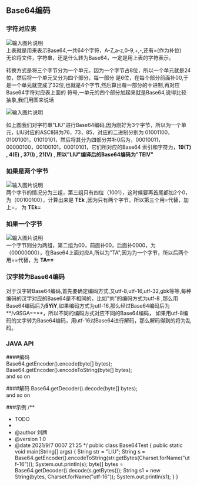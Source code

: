 ## Base64编码
### 字符对应表  
![输入图片说明](https://images.gitee.com/uploads/images/2021/0907/215451_25fcc444_4775150.png "屏幕截图.png")  
上表就是用来表示Base64,一共64个字符，A-Z,a-z,0-9,+,-,还有=(作为补位)  
无论将文件，字符串，还是什么转为Base64，一定是用上表的字符表示。

转换方式是将三个字节分为一个单元，因为一个字节占8位，所以一个单元就是24位，然后将一个单元又分为四个部分，每一部分
是6位，在每个部分前面补00,于是一个单元就变成了32位,也就是4个字节,然后算出每一部分的十进制,再对应Base64字符对应表上面的
符号,一单元的四个部分加起来就是Base64,说得比较抽象,我们用图来说话  


![输入图片说明](https://images.gitee.com/uploads/images/2021/0907/224024_d4515022_4775150.png "屏幕截图.png")  

如上图我们对字符串"LIU"进行Base64编码,因为刚好为3个字节，所以为一个单元，LIU对应的ASCII码为76，73，85，对应的二进制分别为
01001100，01001001，01010101，然后将其分为四部分并补0后为，00010011，00000100，00100101，00010101，它们所对应的Base64
索引和字符为，**19(T) , 4(E) , 37(l) , 21(V)** , **所以"LIU"编译后的Base64编码为"TElV"**  

### 如果是两个字节  
![输入图片说明](https://images.gitee.com/uploads/images/2021/0907/230147_54d4bfc5_4775150.png "屏幕截图.png")  
两个字节的情况分为三组，第三组只有四位（1001），这时候要再首尾都加2个0，为（00100100），计算出来是 **TEk** ,因为只有两个字节，所以第三个用=代替，加上=，
为 **TEk=**  

### 如果一个字节  
![输入图片说明](https://images.gitee.com/uploads/images/2021/0907/230939_33f92110_4775150.png "屏幕截图.png")  
一个字节则分为两组，第二组为00，前面补00，后面补0000，为（00000000），在Base64上面对应A,所以为"TA",因为为一个字节，所以后两个用==代替，为 **TA==**   

### 汉字转为Base64编码  
对于汉字转Base64编码,首先要确定编码方式,又utf-8,utf-16,utf-32,gbk等等,每种编码的汉字对应的Base64是不相同的，比如"刘"的编码方式为utf-8
,那么用Base64编码后为**5YiY**,如果编码方式为utf-16,那么经过Base64编码后为**/v9SGA==**，所以不同的编码方式对应不同的Base64编码，
如果用utf-8编码的文字转为Base64编码，用utf-16对Base64进行解码，那么解码得到的将为乱码。

### JAVA API  
####编码  
Base64.getEncoder().encode(byte[] bytes);
Base64.getEncoder().encodeToString(byte[] bytes);  
and so on  

####解码
Base64.getDecoder().decode(byte[] bytes);  
and so on

###示例
/**
 * TODO
 *
 * @author 刘牌
 * @version 1.0
 * @date 2021/9/7 0007 21:25
 */
public class Base64Test {
    public static void main(String[] args) {
        String str = "LIU";
        String s = Base64.getEncoder().encodeToString(str.getBytes(Charset.forName("utf-16")));
        System.out.println(s);
        byte[] bytes = Base64.getDecoder().decode(s.getBytes());
        String s1 = new String(bytes, Charset.forName("utf-16"));
        System.out.println(s1);
    }
}




